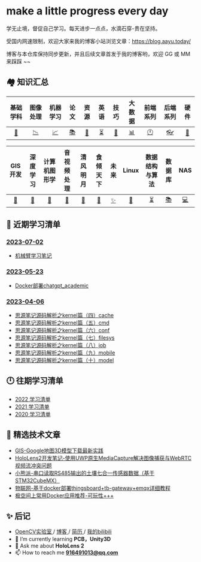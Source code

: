# make a little progress every day
学无止境，督促自己学习。每天进步一点点，水滴石穿-贵在坚持。

受国内网速限制，欢迎大家来我的博客小站浏览文章：https://blog.aayu.today/

博客与本仓库保持同步更新，并且后续文章首发于我的博客哟，欢迎 GG 或 MM 来踩踩 ~~

## 🏘️ 知识汇总
|      基础学科      |      图像处理      |      机器学习      |         论文          |      资源      |        英语        |       技巧       |      大数据      |      前端系列      |      后端系列      |      硬件      |
| :----------------: | :----------------: | :----------------: | :-------------------: | :------------: | :----------------: | :--------------: | :--------------: | :----------------: | :----------------: | :------------: |
| [📐](./基础学科.md) | [📉](./图像处理.md) | [📈](./机器学习.md) | [️📚](./论文/README.md) | [💎](./资源.md) | [⏳](./英语汇总.md) | [🔐](./技巧篇.md) | [📊](./大数据.md) | [🕛](./前端系列.md) | [👓](./后端系列.md) | [🔨](./硬件.md) |

|      GIS开发      |      深度学习      |      计算机图形学      |      音视频处理      |      清风明月      |      食倾天下      |      未来      |      Linux      |      数据结构与算法      |      数据库      |      NAS      |
| :---------------: | :----------------: | :--------------------: | :------------------: | :----------------: | :----------------: | :------------: | :-------------: | :----------------------: | :--------------: | :-----------: |
| [🔨](./GIS开发.md) | [🔗](./深度学习.md) | [🎨](./计算机图形学.md) | [🎵](./音视频处理.md) | [🎈](./清风明月.md) | [🥘](./食倾天下.md) | [✨](./未来.md) | [🍓](./Linux.md) | [⏳](./数据结构与算法.md) | [📚](./数据库.md) | [💻](./NAS.md) |

## 📃 近期学习清单
### [2023-07-02](./2023/2023-07/README.md)
* [机械臂学习笔记](./2023/2023-07/2023-07-02/%E6%9C%BA%E6%A2%B0%E8%87%82%E5%AD%A6%E4%B9%A0%E7%AC%94%E8%AE%B0.md)

### [2023-05-23](./2023/2023-05/README.md)
* [Docker部署chatgpt_academic](./2023/2023-05/2023-05-23/Docker%E9%83%A8%E7%BD%B2chatgpt_academic.md)

### [2023-04-06](./2023/2023-04/README.md)
* [思源笔记源码解析之kernel篇（四）cache](./2023/2023-04/2023-04-06/思源笔记源码解析之kernel篇（四）cache.md)
* [思源笔记源码解析之kernel篇（五）cmd](./2023/2023-04/2023-04-06/思源笔记源码解析之kernel篇（五）cmd.md)
* [思源笔记源码解析之kernel篇（六）conf](./2023/2023-04/2023-04-06/思源笔记源码解析之kernel篇（六）conf.md)
* [思源笔记源码解析之kernel篇（七）filesys](./2023/2023-04/2023-04-06/思源笔记源码解析之kernel篇（七）filesys.md)
* [思源笔记源码解析之kernel篇（八）job](./2023/2023-04/2023-04-06/思源笔记源码解析之kernel篇（八）job.md)
* [思源笔记源码解析之kernel篇（九）mobile](./2023/2023-04/2023-04-06/思源笔记源码解析之kernel篇（九）mobile.md)
* [思源笔记源码解析之kernel篇（十）model](./2023/2023-04/2023-04-06/思源笔记源码解析之kernel篇（十）model.md)

## 🕛 往期学习清单
* [2022 学习清单](./2022/README.md)
* [2021 学习清单](./2021/README.md)
* [2020 学习清单](./2020/README.md)

## 📝 精选技术文章
* [GIS-Google地图3D模型下载最新实践](./2021/2021-07/2021-07-05/GIS-Google地图3D模型下载最新实践.md)
* [HoloLens2开发笔记-使用UWP原生MediaCapture解决图像捕获与WebRTC视频流冲突问题](./2021/2021-05/2021-05-09/HoloLens2-使用UWP原生MediaCapture解决图像捕获与WebRTC视频流冲突问题.md)
* [小熊派-串口读取RS485输出的土壤七合一传感器数据（基于STM32CubeMX）](./2021/2021-10/2021-10-14/小熊派-串口读取RS485输出的土壤七合一传感器数据（基于STM32CubeMX）.md)
* [物联网-基于docker部署thingsboard+tb-gateway+emqx详细教程](./2021/2021-11/2021-11-23/物联网-基于docker部署thingsboard+tb-gateway+emqx详细教程.md)
* [极空间上常用Docker应用推荐-可玩性+++](./2022/2022-09/2022-09-02/极空间上常用Docker应用推荐-可玩性+++.md)

## ✨ 后记
- <a href="http://systemcall.gitee.io/keep-thinking"> OpenCV实验室 </a> / <a href="https://blog.aayu.today/"> 博客 </a> / <a href="./Resume.md"> 简历 </a> / <a href="https://space.bilibili.com/106491836"> 我的bilibili </a>
- 🌱 I’m currently learning **PCB，Unity3D**
- 💬 Ask me about **HoloLens 2**
- 📫 How to reach me **916491013@qq.com**

